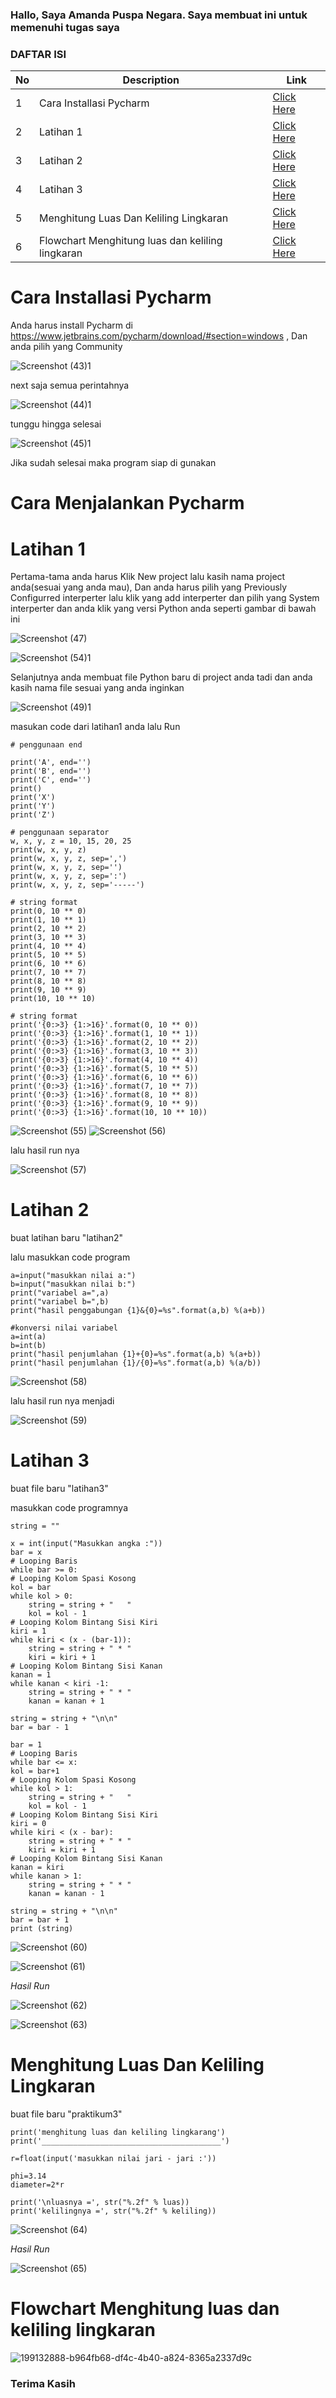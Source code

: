 ### Hallo, Saya Amanda Puspa Negara. Saya membuat ini untuk memenuhi tugas saya

### DAFTAR ISI <br>
| No | Description | Link |
| ----- | ----- | ---- |
| 1 | Cara Installasi Pycharm| [Click Here](#Cara-Installasi-Pycharm)|
| 2 | Latihan 1 | [Click Here](#Latihan-1) |
| 3 | Latihan 2 | [Click Here](#Latihan-2) |
| 4 | Latihan 3 | [Click Here](#Latihan-3) |
| 5 | Menghitung Luas Dan Keliling Lingkaran | [Click Here](#Menghitung-Luas-Dan-Keliling-Lingkaran) |
| 6 | Flowchart Menghitung luas dan keliling lingkaran | [Click Here](#Flowchart-Menghitung-luas-dan-keliling-lingkaran) |

# Cara Installasi Pycharm #
Anda harus install Pycharm di https://www.jetbrains.com/pycharm/download/#section=windows  , Dan anda pilih yang Community

![Screenshot (43)1](https://user-images.githubusercontent.com/115678845/199135643-06e741d8-c06e-48de-9abe-0bf0fdba6c85.png)

next saja semua perintahnya 

![Screenshot (44)1](https://user-images.githubusercontent.com/115678845/199135830-dffa231e-9b0a-4830-9379-e13d2c98ecf2.png)

tunggu hingga selesai

![Screenshot (45)1](https://user-images.githubusercontent.com/115678845/199136044-cc2243da-8475-4a5a-8e72-ae03038706db.png)

Jika sudah selesai maka program siap di gunakan

# Cara Menjalankan Pycharm 
# Latihan 1 #

Pertama-tama anda harus Klik New project lalu kasih nama project anda(sesuai yang anda mau), Dan anda harus pilih yang Previously Configurred interperter lalu klik yang add interperter dan pilih yang System interperter dan anda klik yang versi Python anda seperti gambar di bawah ini

![Screenshot (47)](https://user-images.githubusercontent.com/115678845/199136231-9014bf49-0815-40cb-a52b-81f811f2ed46.png)

![Screenshot (54)1](https://user-images.githubusercontent.com/115678845/199136603-b0118646-c15e-4a90-a18a-1532bad7d600.png)

Selanjutnya anda membuat file Python baru di project anda tadi dan anda kasih nama file sesuai yang anda inginkan

![Screenshot (49)1](https://user-images.githubusercontent.com/115678845/199137102-654eb99a-1199-4689-bab4-04eeaa964d2c.png)

masukan code dari latihan1 anda lalu Run

	# penggunaan end

	print('A', end='')
	print('B', end='')
	print('C', end='')
	print()
	print('X')
	print('Y')
	print('Z')

	# penggunaan separator
	w, x, y, z = 10, 15, 20, 25
	print(w, x, y, z)
	print(w, x, y, z, sep=',')
	print(w, x, y, z, sep='')
	print(w, x, y, z, sep=':')
	print(w, x, y, z, sep='-----')

	# string format
	print(0, 10 ** 0)
	print(1, 10 ** 1)
	print(2, 10 ** 2)
	print(3, 10 ** 3)
	print(4, 10 ** 4)
	print(5, 10 ** 5)
	print(6, 10 ** 6)
	print(7, 10 ** 7)
	print(8, 10 ** 8)
	print(9, 10 ** 9)
	print(10, 10 ** 10)

	# string format
	print('{0:>3} {1:>16}'.format(0, 10 ** 0))
	print('{0:>3} {1:>16}'.format(1, 10 ** 1))
	print('{0:>3} {1:>16}'.format(2, 10 ** 2))
	print('{0:>3} {1:>16}'.format(3, 10 ** 3))
	print('{0:>3} {1:>16}'.format(4, 10 ** 4))
	print('{0:>3} {1:>16}'.format(5, 10 ** 5))
	print('{0:>3} {1:>16}'.format(6, 10 ** 6))
	print('{0:>3} {1:>16}'.format(7, 10 ** 7))
	print('{0:>3} {1:>16}'.format(8, 10 ** 8))
	print('{0:>3} {1:>16}'.format(9, 10 ** 9))
	print('{0:>3} {1:>16}'.format(10, 10 ** 10))
  
  ![Screenshot (55)](https://user-images.githubusercontent.com/115678845/199137319-10226865-f545-4fb7-8023-c645b2211dc6.png)
![Screenshot (56)](https://user-images.githubusercontent.com/115678845/199137326-b044fafb-a36e-4116-a948-9dd357bf18ca.png)

lalu hasil run nya

![Screenshot (57)](https://user-images.githubusercontent.com/115678845/199137433-3ca643e8-b7a2-432e-9817-6578f9550686.png)

# Latihan 2 #
buat latihan baru "latihan2"

lalu masukkan code program

	a=input("masukkan nilai a:")
	b=input("masukkan nilai b:")
	print("variabel a=",a)
	print("variabel b=",b)
	print("hasil penggabungan {1}&{0}=%s".format(a,b) %(a+b))

	#konversi nilai variabel
	a=int(a)
	b=int(b)
	print("hasil penjumlahan {1}+{0}=%s".format(a,b) %(a+b))
	print("hasil penjumlahan {1}/{0}=%s".format(a,b) %(a/b))

![Screenshot (58)](https://user-images.githubusercontent.com/115678845/199137715-d3820552-eb16-4348-be51-6a008e13e814.png)

lalu hasil run nya menjadi

![Screenshot (59)](https://user-images.githubusercontent.com/115678845/199137734-30af4c9b-8df0-4069-b61e-31273472eeaf.png)

# Latihan 3 #
buat file baru "latihan3"

masukkan code programnya

	string = ""

	x = int(input("Masukkan angka :"))
	bar = x
	# Looping Baris
	while bar >= 0:
	# Looping Kolom Spasi Kosong
	kol = bar
	while kol > 0:
		string = string + "   "
		kol = kol - 1
	# Looping Kolom Bintang Sisi Kiri
	kiri = 1
	while kiri < (x - (bar-1)):
		string = string + " * "
		kiri = kiri + 1
	# Looping Kolom Bintang Sisi Kanan
	kanan = 1
	while kanan < kiri -1:
		string = string + " * "
		kanan = kanan + 1

	string = string + "\n\n"
	bar = bar - 1

	bar = 1
	# Looping Baris
	while bar <= x:
	kol = bar+1
	# Looping Kolom Spasi Kosong
	while kol > 1:
		string = string + "   "
		kol = kol - 1
	# Looping Kolom Bintang Sisi Kiri
	kiri = 0
	while kiri < (x - bar):
		string = string + " * "
		kiri = kiri + 1
	# Looping Kolom Bintang Sisi Kanan
	kanan = kiri
	while kanan > 1:
		string = string + " * "
		kanan = kanan - 1

	string = string + "\n\n"
	bar = bar + 1
	print (string)
  
![Screenshot (60)](https://user-images.githubusercontent.com/115678845/199138205-987278b9-ef58-43d7-9e56-4311f8472d1f.png)

![Screenshot (61)](https://user-images.githubusercontent.com/115678845/199138208-9e23aae6-6f66-4261-857f-a52fe9a73a31.png)

*Hasil Run*

![Screenshot (62)](https://user-images.githubusercontent.com/115678845/199138206-29c6bc2f-1651-402b-8cc1-c73c68a8a0f5.png)

![Screenshot (63)](https://user-images.githubusercontent.com/115678845/199138207-ae65a0d8-67b9-4e15-8c2a-fd77b679ec56.png)

# Menghitung Luas Dan Keliling Lingkaran #
buat file baru "praktikum3"

	print('menghitung luas dan keliling lingkarang')
	print('________________________________________')

	r=float(input('masukkan nilai jari - jari :'))

	phi=3.14
	diameter=2*r

	print('\nluasnya =', str("%.2f" % luas))
	print('kelilingnya =', str("%.2f" % keliling))

![Screenshot (64)](https://user-images.githubusercontent.com/115678845/199138688-93126249-7019-44f0-bf80-23d0887d900d.png)

*Hasil Run*

![Screenshot (65)](https://user-images.githubusercontent.com/115678845/199138742-bc3d961d-28b2-4e01-a154-d0ea8728febb.png)

# Flowchart Menghitung luas dan keliling lingkaran #

![199132888-b964fb68-df4c-4b40-a824-8365a2337d9c](https://user-images.githubusercontent.com/115678845/199138956-0b4f8353-690b-4525-8c82-b10a7c26f92d.png)

### Terima Kasih
